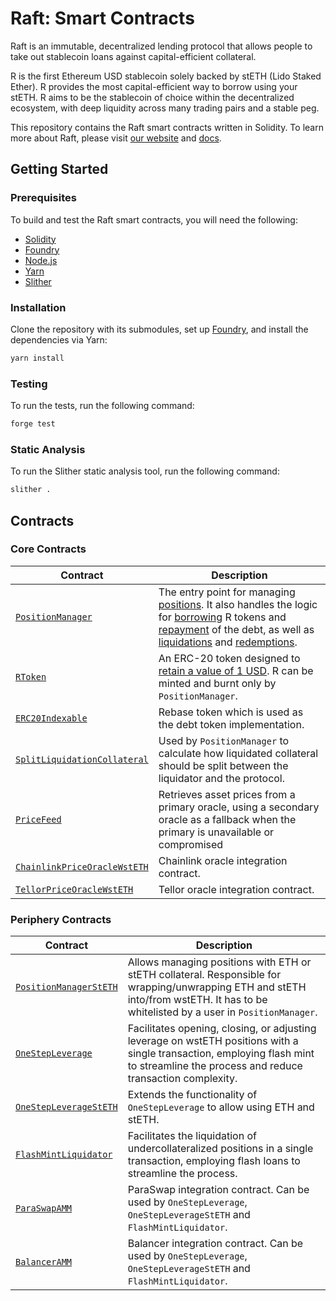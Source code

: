 # Raft: Smart Contracts

Raft is an immutable, decentralized lending protocol that allows people to take out stablecoin loans against capital-efficient collateral.

R is the first Ethereum USD stablecoin solely backed by stETH (Lido Staked Ether). R provides the most capital-efficient way to borrow using your stETH. R aims to be the stablecoin of choice within the decentralized ecosystem, with deep liquidity across many trading pairs and a stable peg.

This repository contains the Raft smart contracts written in Solidity. To learn more about Raft, please visit [our website](https://raft.fi) and [docs](https://docs.raft.fi).

## Getting Started

### Prerequisites

To build and test the Raft smart contracts, you will need the following:

- [Solidity](https://docs.soliditylang.org/en/v0.8.19/installing-solidity.html)
- [Foundry](https://github.com/foundry-rs/foundry)
- [Node.js](https://nodejs.org/en/)
- [Yarn](https://yarnpkg.com/)
- [Slither](https://github.com/crytic/slither)

### Installation

Clone the repository with its submodules, set up
[Foundry](https://book.getfoundry.sh/getting-started/installation), and install the dependencies via Yarn:

```bash
yarn install
```

### Testing

To run the tests, run the following command:

```bash
forge test
```

### Static Analysis

To run the Slither static analysis tool, run the following command:

```bash
slither .
```

## Contracts

### Core Contracts

| **Contract**                                                                     | **Description**                                                                                                                                                                                                                                                                                                                                                                                                                         |
| -------------------------------------------------------------------------------- | --------------------------------------------------------------------------------------------------------------------------------------------------------------------------------------------------------------------------------------------------------------------------------------------------------------------------------------------------------------------------------------------------------------------------------------- |
| [`PositionManager`](contracts/PositionManager.sol)                               | The entry point for managing [positions](https://docs.raft.fi/how-it-works/position). It also handles the logic for [borrowing](https://docs.raft.fi/how-it-works/borrowing) R tokens and [repayment](https://docs.raft.fi/how-it-works/returning/repayment) of the debt, as well as [liquidations](https://docs.raft.fi/how-it-works/returning/liquidation) and [redemptions](https://docs.raft.fi/how-it-works/returning/redemption). |
| [`RToken`](contracts/RToken.sol)                                                 | An ERC-20 token designed to [retain a value of 1 USD](https://docs.raft.fi/about-r). R can be minted and burnt only by `PositionManager`.                                                                                                                                                                                                                                                                                               |
| [`ERC20Indexable`](contracts/ERC20Indexable.sol)                                 | Rebase token which is used as the debt token implementation.                                                                                                                                                                                                                                                                                                                                                                            |
| [`SplitLiquidationCollateral`](contracts/SplitLiquidationCollateral.sol)         | Used by `PositionManager` to calculate how liquidated collateral should be split between the liquidator and the protocol.                                                                                                                                                                                                                                                                                                               |
| [`PriceFeed`](contracts/PriceFeed.sol)                                           | Retrieves asset prices from a primary oracle, using a secondary oracle as a fallback when the primary is unavailable or compromised                                                                                                                                                                                                                                                                                                     |
| [`ChainlinkPriceOracleWstETH`](contracts/Oracles/ChainlinkPriceOracleWstETH.sol) | Chainlink oracle integration contract.                                                                                                                                                                                                                                                                                                                                                                                                  |
| [`TellorPriceOracleWstETH`](contracts/Oracles/TellorPriceOracleWstETH.sol)       | Tellor oracle integration contract.                                                                                                                                                                                                                                                                                                                                                                                                     |

### Periphery Contracts

| **Contract**                                                 | **Description**                                                                                                                                                                      |
| ------------------------------------------------------------ | ------------------------------------------------------------------------------------------------------------------------------------------------------------------------------------ |
| [`PositionManagerStETH`](contracts/PositionManagerStETH.sol) | Allows managing positions with ETH or stETH collateral. Responsible for wrapping/unwrapping ETH and stETH into/from wstETH. It has to be whitelisted by a user in `PositionManager`. |
| [`OneStepLeverage`](contracts/OneStepLeverage.sol)           | Facilitates opening, closing, or adjusting leverage on wstETH positions with a single transaction, employing flash mint to streamline the process and reduce transaction complexity. |
| [`OneStepLeverageStETH`](contracts/OneStepLeverageStETH.sol) | Extends the functionality of `OneStepLeverage` to allow using ETH and stETH.                                                                                                         |
| [`FlashMintLiquidator`](contracts/FlashMintLiquidator.sol)   | Facilitates the liquidation of undercollateralized positions in a single transaction, employing flash loans to streamline the process.                                               |
| [`ParaSwapAMM`](contracts/AMMs/ParaSwapAMM.sol)              | ParaSwap integration contract. Can be used by `OneStepLeverage`, `OneStepLeverageStETH` and `FlashMintLiquidator`.                                                                   |
| [`BalancerAMM`](contracts/AMMs/BalancerAMM.sol)              | Balancer integration contract. Can be used by `OneStepLeverage`, `OneStepLeverageStETH` and `FlashMintLiquidator`.                                                                   |
